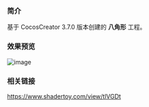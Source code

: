 ### 简介
基于 CocosCreator 3.7.0 版本创建的 **八角形** 工程。

### 效果预览
![image](../../../gif/202208/2022080801.gif)

### 相关链接
https://www.shadertoy.com/view/tlVGDt